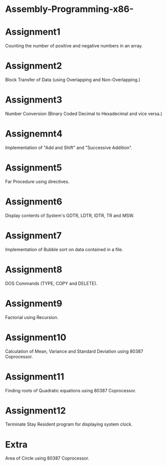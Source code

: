 # Assembly-Programming-x86-

# Assignment1

Counting the number of positive and negative numbers in an array.

# Assignment2

Block Transfer of Data (using Overlapping and Non-Overlapping.)

# Assignment3

Number Conversion (Binary Coded Decimal to Hexadecimal and vice versa.)

# Assignemnt4

Implementation of "Add and Shift" and "Successive Addition".

# Assignment5

Far Procedure using directives.

# Assignment6

Display contents of System's GDTR, LDTR, IDTR, TR and MSW.

# Assignment7

Implementation of Bubble sort on data contained in a file.

# Assignment8

DOS Commands (TYPE, COPY and DELETE).

# Assignment9

Factorial using Recursion.

# Assignment10

Calculation of Mean, Variance and Standard Deviation using 80387 Coprocessor.

# Assignment11

Finding roots of Quadratic equations using 80387 Coprocessor.

# Assignment12

Terminate Stay Resident program for displaying system clock.

# Extra

Area of Circle using 80387 Coprocessor.
